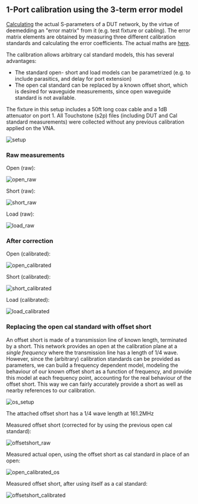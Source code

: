 ## 1-Port calibration using the 3-term error model

[Calculating](calibration.m) the actual S-parameters of a DUT network, by the virtue of deemedding an "error matrix" from it (e.g. test fixture or cabling). The error matrix elements are obtained by measuring three different calibration standards and calculating the error coefficients. The actual maths are [here](https://github.com/szoftveres/RF_Microwave/tree/main/RFlib/p1cal.m).

The calibration allows arbitrary cal standard models, this has several advantages:
 * The standard open- short and load models can be parametrized (e.g. to include parasitics, and delay for port extension)
 * The open cal standard can be replaced by a known offset short, which is desired for waveguide measurements, since open waveguide standard is not available.

The fixture in this setup includes a 50ft long coax cable and a 1dB attenuator on port 1. All Touchstone (s2p) files (including DUT and Cal standard measurements) were collected without any previous calibration applied on the VNA.

![setup](setup.jpg)

### Raw measurements

Open (raw):

![open_raw](open_raw.png)

Short (raw):

![short_raw](short_raw.png)

Load (raw):

![load_raw](load_raw.png)

### After correction

Open (calibrated):

![open_calibrated](open_calibrated.png)

Short (calibrated):

![short_calibrated](short_calibrated.png)

Load (calibrated):

![load_calibrated](load_calibrated.png)

### Replacing the open cal standard with offset short

An offset short is made of a transmission line of known length, terminated by a short. This network provides an open at the calibration plane at a *single frequency* where the transmission line has a length of 1/4 wave. However, since the (arbitrary) calibration standards can be provided as parameters, we can build a frequency dependent model, modeling the behaviour of our known offset short as a function of frequency, and provide this model at each frequency point, accounting for the real behaviour of the offset short. This way we can fairly accurately provide a short as well as nearby references to our calibration.

![os_setup](os_setup.jpg)

The attached offset short has a 1/4 wave length at 161.2MHz

Measured offset short (corrected for by using the previous open cal standard):

![offsetshort_raw](offsetshort_raw.png)

Measured actual open, using the offset short as cal standard in place of an open:

![open_calibrated_os](open_calibrated_os.png)

Measured offset short, after using itself as a cal standard:

![offsetshort_calibrated](offsetshort_calibrated2.png)

